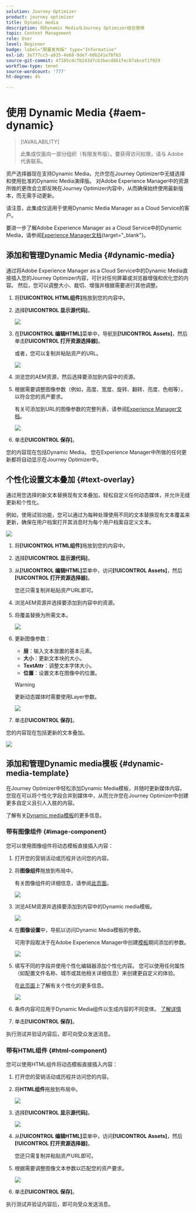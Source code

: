 ```yaml
---
solution: Journey Optimizer
product: journey optimizer
title: Dynamic media
description: 将Dynamic Media与Journey Optimizer结合使用
topic: Content Management
role: User
level: Beginner
badge: label="限量发布版" type="Informative"
exl-id: 3e777cc5-a935-4e68-9de7-60b241e78f63
source-git-commit: 47185cdcfb243d7cb3becd861fec87abcef1f929
workflow-type: tm+mt
source-wordcount: '777'
ht-degree: 4%

---
```


# 使用 Dynamic Media {#aem-dynamic}

>[!AVAILABILITY]
>
>此集成仅面向一部分组织（有限发布版）。要获得访问权限，请与 Adobe 代表联系。

资产选择器现在支持Dynamic Media，允许您在Journey Optimizer中无缝选择和使用批准的Dynamic Media演绎版。 对Adobe Experience Manager中的资源所做的更改会立即反映在Journey Optimizer内容中，从而确保始终使用最新版本，而无需手动更新。

请注意，此集成仅适用于使用Dynamic Media Manager as a Cloud Service的客户。

要进一步了解Adobe Experience Manager as a Cloud Service中的Dynamic Media，请参阅[Experience Manager文档](https://experienceleague.adobe.com/en/docs/experience-manager-cloud-service/content/assets/dynamicmedia/dynamic-media){target="_blank"}。

## 添加和管理Dynamic Media {#dynamic-media}

通过将Adobe Experience Manager as a Cloud Service中的Dynamic Media直接插入您的Journey Optimizer内容，可针对任何屏幕或浏览器增强和优化您的内容。  然后，您可以调整大小、裁切、增强并根据需要进行其他调整。

1. 将&#x200B;**[!UICONTROL HTML组件]**&#x200B;拖放到您的内容中。

1. 选择&#x200B;**[!UICONTROL 显示源代码]**。

   ![](assets/dynamic-media-1.png)

1. 在&#x200B;**[!UICONTROL 编辑HTML]**&#x200B;菜单中，导航到&#x200B;**[!UICONTROL Assets]**，然后单击&#x200B;**[!UICONTROL 打开资源选择器]**。

   或者，您可以复制并粘贴资产的URL。

   ![](assets/dynamic-media-2.png)

1. 浏览您的AEM资源，然后选择要添加到内容中的资源。

1. 根据需要调整图像参数（例如，高度、宽度、旋转、翻转、亮度、色相等），以符合您的资产要求。

   有关可添加到URL的图像参数的完整列表，请参阅[Experience Manager文档](https://experienceleague.adobe.com/en/docs/dynamic-media-developer-resources/image-serving-api/image-serving-api/http-protocol-reference/command-reference/c-command-reference)。

   ![](assets/dynamic-media-3.png)

1. 单击&#x200B;**[!UICONTROL 保存]**。

您的内容现在包括Dynamic Media。 您在Experience Manager中所做的任何更新都将自动显示在Journey Optimizer中。

## 个性化设置文本叠加 {#text-overlay}

通过用您选择的新文本替换现有文本叠加，轻松自定义任何动态媒体，并允许无缝更新和个性化。

例如，使用试验功能，您可以通过为每种处理使用不同的文本替换现有文本覆盖来更新，确保在用户档案打开其消息时为每个用户档案自定义文本。

![](assets/dynamic-media-layout-1.png)

1. 将&#x200B;**[!UICONTROL HTML组件]**&#x200B;拖放到您的内容中。

1. 选择&#x200B;**[!UICONTROL 显示源代码]**。

1. 从&#x200B;**[!UICONTROL 编辑HTML]**&#x200B;菜单中，访问&#x200B;**[!UICONTROL Assets]**，然后&#x200B;**[!UICONTROL 打开资源选择器]**。

   您还只需复制并粘贴资产URL即可。

1. 浏览AEM资源并选择要添加到内容中的资源。

1. 将覆盖替换为所需文本。

   ![](assets/do-not-localize/dynamic_media_layout.gif)

1. 更新图像参数：

   * **层**：输入文本放置的基本元素。
   * **大小**：更新文本块的大小。
   * **TextAttr**：调整文本字体大小。
   * **位置**：设置文本在图像中的位置。

   >[!WARNING]
   >
   >更新动态媒体时需要使用Layer参数。

   ![](assets/dynamic-media-layout-2.png)

1. 单击&#x200B;**[!UICONTROL 保存]**。

您的内容现在包括更新的文本叠加。

![](assets/dynamic-media-layout-3.png)

## 添加和管理Dynamic media模板 {#dynamic-media-template}

在Journey Optimizer中轻松添加Dynamic Media模板，并随时更新媒体内容。 您现在可以将个性化字段合并到媒体中，从而允许您在Journey Optimizer中创建更多自定义且引人入胜的内容。

了解有关[Dynamic media模板](https://experienceleague.adobe.com/en/docs/dynamic-media-classic/using/template-basics/quick-start-template-basics)的更多信息。

### 带有图像组件 {#image-component}

您可以使用图像组件将动态模板直接插入内容：

1. 打开您的营销活动或历程并访问您的内容。

1. 将&#x200B;**图像组件**&#x200B;拖放到布局中。

   有关图像组件的详细信息，请参阅[此页面](../email/content-components.md)。

   ![](assets/dynamic-media-template-1.png)

1. 浏览AEM资源并选择要添加到内容中的Dynamic media模板。

   ![](assets/dynamic-media-template-2.png)

1. 在&#x200B;**图像设置**&#x200B;中，导航以访问Dynamic Media模板的参数。

   可用字段取决于在Adobe Experience Manager中创建[模板](https://experienceleague.adobe.com/en/docs/dynamic-media-classic/using/template-basics/creating-template-parameters#creating_template_parameters)期间添加的参数。

   ![](assets/dynamic-media-template-3.png)

1. 填写不同的字段并使用个性化编辑器添加个性化内容。 您可以使用任何属性（如配置文件名称、城市或其他相关详细信息）来创建更自定义的体验。

   在[此页面](../personalization/personalize.md)上了解有关个性化的更多信息。

   ![](assets/do-not-localize/dynamic_media_template.gif)

1. 条件内容可应用于Dynamic Media组件以生成内容的不同变体。 [了解详情](../personalization/dynamic-content.md)

1. 单击&#x200B;**[!UICONTROL 保存]**。

执行测试并验证内容后，即可向受众发送消息。

### 带有HTML组件 {#html-component}

您可以使用HTML组件将动态模板直接插入内容：

1. 打开您的营销活动或历程并访问您的内容。

1. 将&#x200B;**HTML组件**&#x200B;拖放到布局中。

   ![](assets/dynamic-media-template-4.png)

1. 选择&#x200B;**[!UICONTROL 显示源代码]**。

   ![](assets/dynamic-media-template-5.png)

1. 从&#x200B;**[!UICONTROL 编辑HTML]**&#x200B;菜单中，访问&#x200B;**[!UICONTROL Assets]**，然后&#x200B;**[!UICONTROL 打开资源选择器]**。

   您还只需复制并粘贴资产URL即可。

1. 根据需要调整图像文本参数以匹配您的资产要求。

   ![](assets/do-not-localize/dynamic_media_template_html.gif)

1. 单击&#x200B;**[!UICONTROL 保存]**。

执行测试并验证内容后，即可向受众发送消息。

<!--
## Personalization with Text Overlay

Easily customize any dynamic media by replacing the existing text overlay with new text of your choice, allowing for seamless updates and personalization.

In this example, our goal is to update the existing text overlay by replacing it with a new validity date and adding a personalization block, ensuring it is customized for each profile when they open their messages.

1. Drag and drop an **[!UICONTROL HTML component]** into your content.

1. Select **[!UICONTROL Show the source code]**.

1. From the **[!UICONTROL Edit HTML]** menu, access **[!UICONTROL Assets]** then **[!UICONTROL Open asset selector]**.

    You can also simply copy and paste your assets URL.

1. Browse through your AEM assets and select the one you want to add to your content.

1. Replace the overlay with the desired text.

    Here we change the validity date from 31st December 2024 to the 1st July 2025.

1. Add the required personalization fields to your image.

1. Click **[!UICONTROL Save]**.

Your content now includes your updated text overlay and personalization.

## Add Dynamic media conditional content

Enable conditional content in your dynamic media to better target your audience and deliver a more personalized experience.

1. Drag and drop an **[!UICONTROL HTML component]** into your content.

1. Select **[!UICONTROL Show the source code]**.

1. From the **[!UICONTROL Edit HTML]** menu, access **[!UICONTROL Assets]** then **[!UICONTROL Open asset selector]**.

    You can also simply copy and paste your assets URL.

1. Browse through your AEM assets and select the one you want to add to your content.

1. Once your dynamic media is inserted to your content, select **[!UICONTROL Enable conditional]** content from your HTML component toolbar to create your different user experiences. 

1. From the Variant - 1, click **[!UICONTROL Select condition]** to fine tune your audience.

1. Choose your condition or create a new one if needed and click **[!UICONTROL Select]**.

    [Learn more about conditions](../personalization/create-conditions.md)

1. Select your **[!UICONTROL Component]** and access the **[!UICONTROL Settings]** menu.

1. In the **[!UICONTROL Custom Attributes]** menu, populate the Dynamic Media text and personalization fields to customize the content for your audience.

-->
